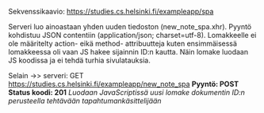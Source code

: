 Sekvenssikaavio:
https://studies.cs.helsinki.fi/exampleapp/spa 

Serveri luo ainoastaan yhden uuden tiedoston (new_note_spa.xhr).
Pyyntö kohdistuu JSON contentiin (application/json; charset=utf-8).
Lomakkeelle ei ole määritelty action- eikä method- attribuutteja kuten ensimmäisessä lomakkeessa oli vaan JS hakee sijainnin ID:n kautta. 
Näin lomake luodaan JS koodissa ja ei tehdä turhia sivulatauksia.


Selain ->> serveri: GET https://studies.cs.helsinki.fi/exampleapp/new_note_spa
**Pyyntö: POST**
**Status koodi: 201**
    _Luodaan JavaScriptissä uusi lomake dokumentin ID:n perusteella tehtävään tapahtumankäsittelijään_